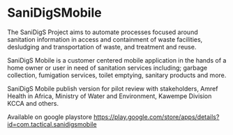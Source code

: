 # SaniDigSMobile
The SaniDigS Project aims to automate processes focused around sanitation information in access and containment of waste facilities, desludging and transportation of waste, and treatment and reuse.

SaniDigS Mobile is a customer centered mobile application in the hands of a home owner or user in need of sanitation services including; garbage collection, fumigation services, toilet emptying, sanitary products and more.

SaniDigS Mobile publish version for pilot review with stakeholders, Amref Health in Africa, Ministry of Water and Environment, Kawempe Division KCCA and others.

Available on google playstore
https://play.google.com/store/apps/details?id=com.tactical.sanidigsmobile
